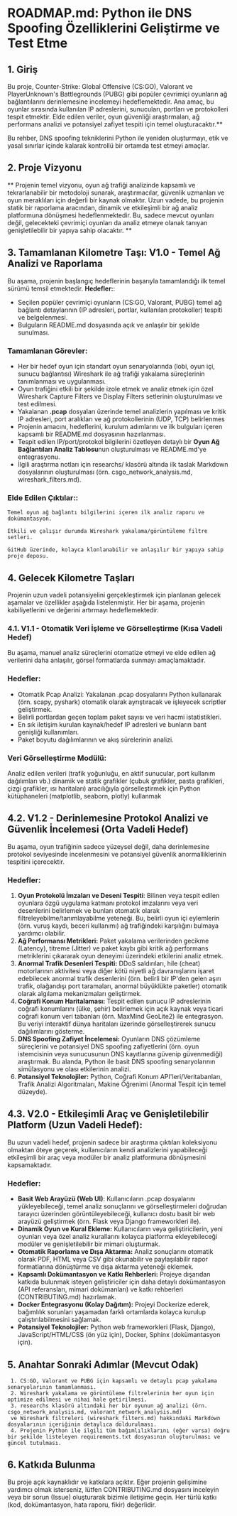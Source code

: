# ROADMAP.md: Python ile DNS Spoofing Özelliklerini Geliştirme ve Test Etme

## 1. Giriş
Bu proje, Counter-Strike: Global Offensive (CS:GO), Valorant ve PlayerUnknown's Battlegrounds (PUBG) gibi popüler çevrimiçi oyunların ağ bağlantılarını derinlemesine incelemeyi hedeflemektedir. Ana amaç, bu oyunlar sırasında kullanılan IP adreslerini, sunucuları, portları ve protokolleri tespit etmektir. Elde edilen veriler, oyun güvenliği araştırmaları, ağ performans analizi ve potansiyel zafiyet tespiti için temel oluşturacaktır.**

Bu rehber, DNS spoofing tekniklerini Python ile yeniden oluşturmayı, etik ve yasal sınırlar içinde kalarak kontrollü bir ortamda test etmeyi amaçlar.

## 2. Proje Vizyonu
** Projenin temel vizyonu, oyun ağ trafiği analizinde kapsamlı ve tekrarlanabilir bir metodoloji sunarak, araştırmacılar, güvenlik uzmanları ve oyun meraklıları için değerli bir kaynak olmaktır. Uzun vadede, bu projenin statik bir raporlama aracından, dinamik ve etkileşimli bir ağ analiz platformuna dönüşmesi hedeflenmektedir. Bu, sadece mevcut oyunları değil, gelecekteki çevrimiçi oyunları da analiz etmeye olanak tanıyan genişletilebilir bir yapıya sahip olacaktır. **

## 3. Tamamlanan Kilometre Taşı: V1.0 - Temel Ağ Analizi ve Raporlama
Bu aşama, projenin başlangıç hedeflerinin başarıyla tamamlandığı ilk temel sürümü temsil etmektedir.
  **Hedefler:**:
   - Seçilen popüler çevrimiçi oyunların (CS:GO, Valorant, PUBG) temel ağ bağlantı detaylarının (IP adresleri, portlar, kullanılan protokoller) tespiti ve belgelenmesi.
   - Bulguların README.md dosyasında açık ve anlaşılır bir şekilde sunulması.

### Tamamlanan Görevler:
  - Her bir hedef oyun için standart oyun senaryolarında (lobi, oyun içi, sunucu bağlantısı) Wireshark ile ağ trafiği yakalama süreçlerinin tanımlanması ve uygulanması.
  - Oyun trafiğini etkili bir şekilde izole etmek ve analiz etmek için özel Wireshark Capture Filters ve Display Filters setlerinin oluşturulması ve test edilmesi.
  - Yakalanan **.pcap** dosyaları üzerinde temel analizlerin yapılması ve kritik IP adresleri, port aralıkları ve ağ protokollerinin (UDP, TCP) belirlenmes
  - Projenin amacını, hedeflerini, kurulum adımlarını ve ilk bulguları içeren kapsamlı bir README.md dosyasının hazırlanması.
  - Tespit edilen IP/port/protokol bilgilerini özetleyen detaylı bir **Oyun Ağ Bağlantıları Analiz Tablosu**nun oluşturulması ve README.md'ye entegrasyonu.
  - İlgili araştırma notları için researchs/ klasörü altında ilk taslak Markdown dosyalarının oluşturulması (örn. csgo_network_analysis.md, wireshark_filters.md).
### Elde Edilen Çıktılar::
```
Temel oyun ağ bağlantı bilgilerini içeren ilk analiz raporu ve dokümantasyon.

Etkili ve çalışır durumda Wireshark yakalama/görüntüleme filtre setleri.

GitHub üzerinde, kolayca klonlanabilir ve anlaşılır bir yapıya sahip proje deposu.

```

## 4. Gelecek Kilometre Taşları
Projenin uzun vadeli potansiyelini gerçekleştirmek için planlanan gelecek aşamalar ve özellikler aşağıda listelenmiştir. 
Her bir aşama, projenin kabiliyetlerini ve değerini artırmayı hedeflemektedir.

### 4.1. V1.1 - Otomatik Veri İşleme ve Görselleştirme (Kısa Vadeli Hedef)
Bu aşama, manuel analiz süreçlerini otomatize etmeyi ve elde edilen ağ verilerini daha anlaşılır, 
görsel formatlarda sunmayı amaçlamaktadır.

### Hedefler:
   - Otomatik Pcap Analizi: Yakalanan .pcap dosyalarını Python kullanarak (örn. scapy, pyshark) otomatik olarak ayrıştıracak ve işleyecek scriptler geliştirmek.
   - Belirli portlardan geçen toplam paket sayısı ve veri hacmi istatistikleri.
   - En sık iletişim kurulan kaynak/hedef IP adresleri ve bunların bant genişliği kullanımları.
   - Paket boyutu dağılımlarının ve akış sürelerinin analizi.

### Veri Görselleştirme Modülü:
Analiz edilen verileri (trafik yoğunluğu, en aktif sunucular, port kullanım dağılımları vb.) dinamik ve statik grafikler (çubuk grafikler, pasta grafikleri, çizgi grafikler, ısı haritaları) aracılığıyla görselleştirmek için Python kütüphaneleri (matplotlib, seaborn, plotly) kullanmak


## 4.2. V1.2 - Derinlemesine Protokol Analizi ve Güvenlik İncelemesi (Orta Vadeli Hedef)
Bu aşama, oyun trafiğinin sadece yüzeysel değil, daha derinlemesine protokol seviyesinde incelenmesini ve potansiyel 
güvenlik anormalliklerinin tespitini içerecektir.

### Hedefler:
1. **Oyun Protokolü İmzaları ve Deseni Tespiti**: Bilinen veya tespit edilen oyunlara özgü uygulama katmanı protokol imzalarını veya veri desenlerini belirlemek ve bunları otomatik olarak filtreleyebilme/tanımlayabilme yeteneği. Bu, belirli oyun içi eylemlerin (örn. vuruş kaydı, beceri kullanımı) ağ trafiğindeki karşılığını bulmaya yardımcı olabilir.
2. **Ağ Performansı Metrikleri:** Paket yakalama verilerinden gecikme (Latency), titreme (Jitter) ve paket kaybı gibi kritik ağ performans metriklerini çıkararak oyun deneyimi üzerindeki etkilerini analiz etmek.
3. **Anormal Trafik Desenleri Tespiti:** DDoS saldırıları, hile (cheat) motorlarının aktivitesi veya diğer kötü niyetli ağ davranışlarını işaret edebilecek anormal trafik desenlerini (örn. belirli bir IP'den gelen aşırı trafik, olağandışı port taramaları, anormal büyüklükte paketler) otomatik olarak algılama mekanizmaları geliştirmek.
4. **Coğrafi Konum Haritalaması:** Tespit edilen sunucu IP adreslerinin coğrafi konumlarını (ülke, şehir) belirlemek için açık kaynak veya ticari coğrafi konum veri tabanları (örn. MaxMind GeoLite2) ile entegrasyon. Bu veriyi interaktif dünya haritaları üzerinde görselleştirerek sunucu dağılımlarını gösterme.
5. **DNS Spoofing Zafiyet İncelemesi:**  Oyunların DNS çözümleme süreçlerini ve potansiyel DNS spoofing zafiyetlerini (örn. oyun istemcisinin veya sunucusunun DNS kayıtlarına güvenip güvenmediği) araştırmak. Bu alanda, Python ile basit DNS spoofing senaryolarının simülasyonu ve olası etkilerinin analizi.
6. **Potansiyel Teknolojiler:** Python, Coğrafi Konum API'leri/Veritabanları, Trafik Analizi Algoritmaları, Makine Öğrenimi (Anormal Tespit için temel düzeyde).

## 4.3. V2.0 - Etkileşimli Araç ve Genişletilebilir Platform (Uzun Vadeli Hedef):
Bu uzun vadeli hedef, projenin sadece bir araştırma çıktıları koleksiyonu olmaktan öteye geçerek, 
kullanıcıların kendi analizlerini yapabileceği etkileşimli bir araç veya modüler bir analiz platformuna dönüşmesini kapsamaktadır.

### Hedefler:
  - **Basit Web Arayüzü (Web UI)**: Kullanıcıların .pcap dosyalarını yükleyebileceği, temel analiz sonuçlarını ve görselleştirmeleri doğrudan tarayıcı üzerinden görüntüleyebileceği, kullanıcı dostu basit bir web arayüzü geliştirmek (örn. Flask veya Django frameworkleri ile).
  - **Dinamik Oyun ve Kural Ekleme:** Kullanıcıların veya geliştiricilerin, yeni oyunları veya özel analiz kurallarını kolayca platforma ekleyebileceği modüler ve genişletilebilir bir mimari oluşturmak.
  - **Otomatik Raporlama ve Dışa Aktarma:** Analiz sonuçlarını otomatik olarak PDF, HTML veya CSV gibi okunabilir ve paylaşılabilir rapor formatlarına dönüştürme ve dışa aktarma yeteneği eklemek.
  - **Kapsamlı Dokümantasyon ve Katkı Rehberleri:** Projeye dışarıdan katkıda bulunmak isteyen geliştiriciler için daha detaylı dokümantasyon (API referansları, mimari dokümanları) ve katkı rehberleri (CONTRIBUTING.md) hazırlamak.
  - **Docker Entegrasyonu (Kolay Dağıtım):** Projeyi Dockerize ederek, bağımlılık sorunları yaşamadan farklı ortamlarda kolayca kurulup çalıştırılabilmesini sağlamak.
  - **Potansiyel Teknolojiler:** Python web frameworkleri (Flask, Django), JavaScript/HTML/CSS (ön yüz için), Docker, Sphinx (dokümantasyon için).
    
## 5. Anahtar Sonraki Adımlar (Mevcut Odak)
```
 1. CS:GO, Valorant ve PUBG için kapsamlı ve detaylı pcap yakalama senaryolarının tamamlanması.
 2. Wireshark yakalama ve görüntüleme filtrelerinin her oyun için optimize edilmesi ve nihai hale getirilmesi.
 3. researchs klasörü altındaki her bir oyunun ağ analizi (örn. csgo_network_analysis.md, valorant_network_analysis.md)
 ve Wireshark filtreleri (wireshark_filters.md) hakkındaki Markdown dosyalarının içeriğinin detaylıca doldurulması.
 4. Projenin Python ile ilgili tüm bağımlılıklarını (eğer varsa) doğru bir şekilde listeleyen requirements.txt dosyasının oluşturulması ve güncel tutulması.
```

## 6. Katkıda Bulunma
Bu proje açık kaynaklıdır ve katkılara açıktır. Eğer projenin gelişimine yardımcı olmak isterseniz, lütfen CONTRIBUTING.md 
dosyasını inceleyin veya bir sorun (Issue) oluşturarak bizimle iletişime geçin. Her türlü katkı (kod, dokümantasyon, hata raporu, fikir) değerlidir.
